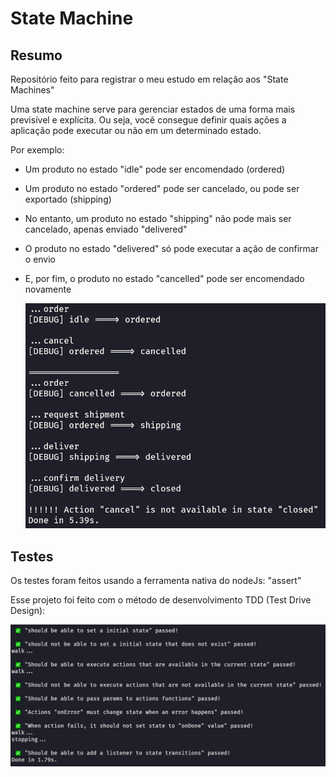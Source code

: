 # State Machine

## Resumo

Repositório feito para registrar o meu estudo em relação aos "State Machines"

Uma state machine serve para gerenciar estados de uma forma mais previsível e explícita. Ou seja, você consegue definir quais ações a aplicação pode executar ou não em um determinado estado.

Por exemplo:

- Um produto no estado "idle" pode ser encomendado (ordered)

- Um produto no estado "ordered" pode ser cancelado, ou pode ser exportado (shipping)

- No entanto, um produto no estado "shipping" não pode mais ser cancelado, apenas enviado "delivered"

- O produto no estado "delivered" só pode executar a ação de confirmar o envio

- E, por fim, o produto no estado "cancelled" pode ser encomendado novamente

  ![](./docs/example.png)

## Testes

Os testes foram feitos usando a ferramenta nativa do nodeJs: "assert"

Esse projeto foi feito com o método de desenvolvimento TDD (Test Drive Design):

![](./docs/tests.png)
